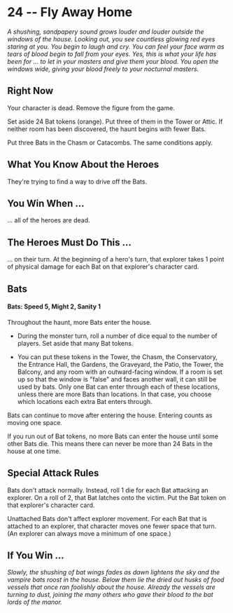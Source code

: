 # 24 -- Fly Away Home

_A shushing, sandpapery sound grows louder and louder outside the windows of the house. Looking out, you see countless glowing red eyes staring at you. You begin to laugh and cry. You can feel your face warm as tears of blood begin to fall from your eyes. Yes, this is what your life has been for ... to let in your masters and give them your blood._
_You open the windows wide, giving your blood freely to your nocturnal masters._

## Right Now

Your character is dead. Remove the figure from the game.

Set aside 24 Bat tokens (orange). Put three of them in the Tower or Attic. If neither room has been discovered, the haunt begins with fewer Bats.

Put three Bats in the Chasm or Catacombs. The same conditions apply.

## What You Know About the Heroes

They're trying to find a way to drive off the Bats.

## You Win When ...

... all of the heroes are dead.

## The Heroes Must Do This ...

... on their turn. At the beginning of a hero's turn, that explorer takes 1 point of physical damage for each Bat on that explorer's character card.

## Bats

#### Bats: Speed 5, Might 2, Sanity 1

Throughout the haunt, more Bats enter the house.

- During the monster turn, roll a number of dice equal to the number of players. Set aside that many Bat tokens.

- You can put these tokens in the Tower, the Chasm, the Conservatory, the Entrance Hall, the Gardens, the Graveyard, the Patio, the Tower, the Balcony, and any room with an outward-facing window. If a room is set up so that the window is "false" and faces another wall, it can still be used by bats. Only one Bat can enter through each of these locations, unless there are more Bats than locations. In that case, you choose which locations each extra Bat enters through.

Bats can continue to move after entering the house. Entering counts as moving one space.

If you run out of Bat tokens, no more Bats can enter the house until some other Bats die. This means there can never be more than 24 Bats in the house at one time.

## Special Attack Rules

Bats don't attack normally. Instead, roll 1 die for each Bat attacking an explorer. On a roll of 2, that Bat latches onto the victim. Put the Bat token on that explorer's character card.

Unattached Bats don't affect explorer movement. For each Bat that is attached to an explorer, that character moves one fewer space that turn. (An explorer can always move a minimum of one space.)

## If You Win ...

_Slowly, the shushing of bat wings fades as dawn lightens the sky and the vampire bats roost in the house. Below them lie the dried out husks of food vessels that once ran foolishly about the house. Already the vessels are turning to dust, joining the many others who gave their blood to the bat lords of the manor._
